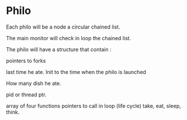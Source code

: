 # Philo

Each philo will be a node a circular chained list.

The main monitor will check in loop the chained list.

The philo will have a structure that contain :

pointers to forks

last time he ate.
	Init to the time when the philo is launched

How many dish he ate.

pid or thread ptr.

array of four functions pointers to call in loop (life cycle)
	take, eat, sleep, think.

